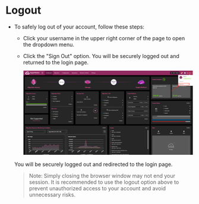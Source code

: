# **Logout**

* To safely log out of your account, follow these steps:

  * Click your username in the upper right corner of the page to open the dropdown menu.

  * Click the "Sign Out" option. You will be securely logged out and returned to the login page.

    ![](./images/logout-1.png)

  You will be securely logged out and redirected to the login page.
  > Note: Simply closing the browser window may not end your session. It is recommended to use the logout option above to prevent unauthorized access to your account and avoid unnecessary risks.